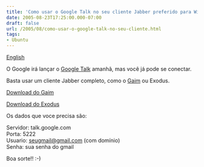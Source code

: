 ```yaml
---
title: 'Como usar o Google Talk no seu cliente Jabber preferido para Windows'
date: 2005-08-23T17:25:00.000-07:00
draft: false
url: /2005/08/como-usar-o-google-talk-no-seu-cliente.html
tags: 
- Ubuntu
---
```


[English](http://www.cetico.org/blog/2005/08/how-to-use-google-talk-using-your.html)  
  
O Google irá lançar o [Google Talk](http://talk.google.com) amanhã, mas você já pode se conectar.  
  
Basta usar um cliente Jabber completo, como o [Gaim](http://gaim.sourceforge.net) ou Exodus.  
  
[Download do Gaim](http://ufpr.dl.sourceforge.net/sourceforge/gaim/gaim-1.5.0.exe)  
  
[Download do Exodus](http://exodus.jabberstudio.org/daily/setup.exe)  
  
Os dados que voce precisa são:  
  
Servidor: talk.google.com  
Porta: 5222  
Usuario: seugmail@gmail.com (com domínio)  
Senha: sua senha do gmail  
  
Boa sorte!! :-)
